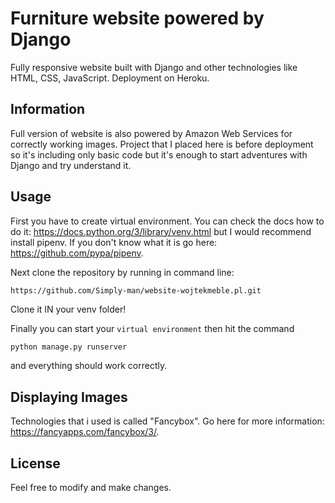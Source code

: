# Furniture website powered by Django
Fully responsive website built with Django and other technologies like HTML, CSS, JavaScript. Deployment on Heroku.

## Information
Full version of website is also powered by Amazon Web Services for correctly working images. Project that I placed here is before deployment so it's including only basic code but it's enough to start adventures with Django and try understand it.

## Usage
First you have to create virtual environment. You can check the docs how to do it: https://docs.python.org/3/library/venv.html but I would recommend install pipenv. 
If you don't know what it is go here: https://github.com/pypa/pipenv.

Next clone the repository by running in command line: 

```git 
https://github.com/Simply-man/website-wojtekmeble.pl.git
```

Clone it IN your venv folder!

Finally you can start your `virtual environment` then hit the command 

```python 
python manage.py runserver
``` 
and everything should work correctly.

## Displaying Images
Technologies that i used is called "Fancybox". Go here for more information: https://fancyapps.com/fancybox/3/.

## License
Feel free to modify and make changes.
